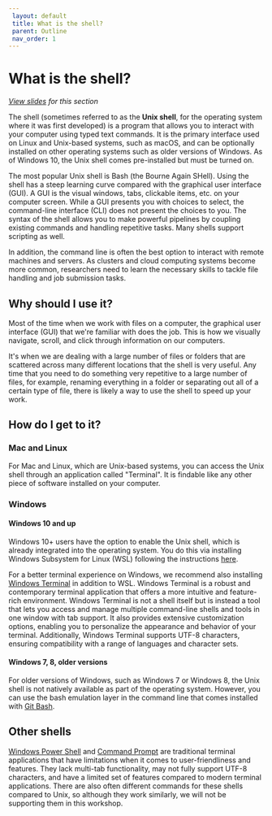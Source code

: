 ```yaml
---
 layout: default
 title: What is the shell?
 parent: Outline
 nav_order: 1
---
```


# What is the shell?
<em><a href="../slides/introduction.html" target="_blank">View slides</a> for this section</em>

The shell (sometimes referred to as the **Unix shell**, for the operating system where it was first developed) is a program that allows you to interact with your computer using typed text commands. It is the primary interface used on Linux and Unix-based systems, such as macOS, and can be optionally installed on other operating systems such as older versions of Windows. As of Windows 10, the Unix shell comes pre-installed but must be turned on.

The most popular Unix shell is Bash (the Bourne Again SHell). Using the shell has a steep learning curve compared with the graphical user interface (GUI). A GUI is the visual windows, tabs, clickable items, etc. on your computer screen. While a GUI presents you with choices to select, the command-line interface (CLI) does not present the choices to you. The syntax of the shell allows you to make powerful pipelines by coupling existing commands and handling repetitive tasks. Many shells support scripting as well.

In addition, the command line is often the best option to interact with remote machines and servers. As clusters and cloud computing systems become more common, researchers need to learn the necessary skills to tackle file handling and job submission tasks.

## Why should I use it?

Most of the time when we work with files on a computer, the graphical user interface (GUI) that we're familiar with does the job. This is how we visually navigate, scroll, and click through information on our computers.

It's when we are dealing with a large number of files or folders that are scattered across many different locations that the shell is very useful. Any time that you need to do something very repetitive to a large number of files, for example, renaming everything in a folder or separating out all of a certain type of file, there is likely a way to use the shell to speed up your work.

## How do I get to it?

### Mac and Linux
For Mac and Linux, which are Unix-based systems, you can access the Unix shell through an application called "Terminal". It is findable like any other piece of software installed on your computer.

### Windows
#### **Windows 10 and up**
Windows 10+ users have the option to enable the Unix shell, which is already integrated into the operating system. You do this via installing Windows Subsystem for Linux (WSL) following the instructions [here](https://docs.microsoft.com/en-us/windows/wsl/install-win10#simplified-installation-for-windows-insiders). 

For a better terminal experience on Windows, we recommend also installing [Windows Terminal](https://apps.microsoft.com/store/detail/9N0DX20HK701?hl=en-ca&gl=CA) in addition to WSL. Windows Terminal is a robust and contemporary terminal application that offers a more intuitive and feature-rich environment. Windows Terminal is not a shell itself but is instead a tool that lets you access and manage multiple command-line shells and tools in one window with tab support. It also provides extensive customization options, enabling you to personalize the appearance and behavior of your terminal. Additionally, Windows Terminal supports UTF-8 characters, ensuring compatibility with a range of languages and character sets.

#### **Windows 7, 8, older versions**
For older versions of Windows, such as Windows 7 or Windows 8, the Unix shell is not natively available as part of the operating system. However, you can use the bash emulation layer in the command line that comes installed with [Git Bash](https://git-scm.com/download/win).

## Other shells
[Windows Power Shell](https://learn.microsoft.com/en-us/powershell/scripting/overview?view=powershell-7.2) and [Command Prompt](https://en.wikipedia.org/wiki/Cmd.exe) are traditional terminal applications that have limitations when it comes to user-friendliness and features. They lack multi-tab functionality, may not fully support UTF-8 characters, and have a limited set of features compared to modern terminal applications. There are also often different commands for these shells compared to Unix, so although they work similarly, we will not be supporting them in this workshop.
